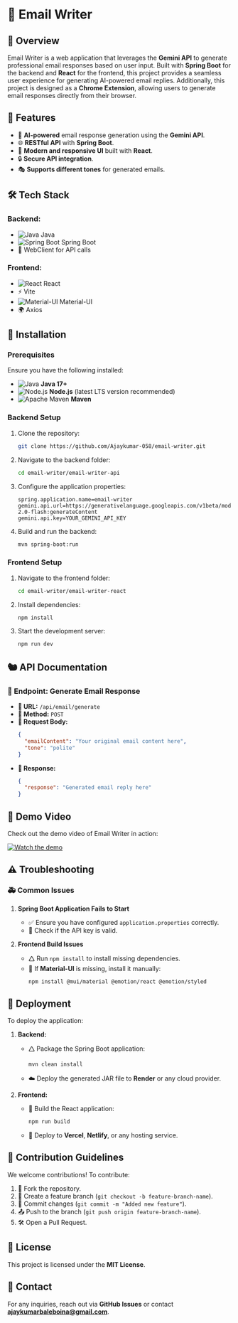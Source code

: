 # 📧 Email Writer

## 📌 Overview
Email Writer is a web application that leverages the **Gemini API** to generate professional email responses based on user input. Built with **Spring Boot** for the backend and **React** for the frontend, this project provides a seamless user experience for generating AI-powered email replies. Additionally, this project is designed as a **Chrome Extension**, allowing users to generate email responses directly from their browser.

## 🚀 Features
- 🤖 **AI-powered** email response generation using the **Gemini API**.
- 🌐 **RESTful API** with **Spring Boot**.
- 🎨 **Modern and responsive UI** built with **React**.
- 🔒 **Secure API integration**.
- 🎭 **Supports different tones** for generated emails.

## 🛠 Tech Stack
### Backend:
- ![Java](https://img.shields.io/badge/Java-ED8B00?style=flat&logo=java&logoColor=white) Java  
- ![Spring Boot](https://img.shields.io/badge/Spring%20Boot-6DB33F?style=flat&logo=spring-boot&logoColor=white) Spring Boot  
- 🔗 WebClient for API calls

### Frontend:
- ![React](https://img.shields.io/badge/React-61DAFB?style=flat&logo=react&logoColor=white) React  
- ⚡ Vite  
- ![Material-UI](https://img.shields.io/badge/Material--UI-007FFF?style=flat&logo=mui&logoColor=white) Material-UI  
- 🌍 Axios  

## 👥 Installation

### Prerequisites
Ensure you have the following installed:
- ![Java](https://img.shields.io/badge/Java-ED8B00?style=flat&logo=java&logoColor=white) **Java 17+**
- ![Node.js](https://img.shields.io/badge/Node.js-339933?style=flat&logo=node.js&logoColor=white) **Node.js** (latest LTS version recommended)
- ![Apache Maven](https://img.shields.io/badge/Maven-C71A36?style=flat&logo=apache-maven&logoColor=white) **Maven**

### Backend Setup
1. Clone the repository:
   ```sh
   git clone https://github.com/Ajaykumar-058/email-writer.git
   ```
2. Navigate to the backend folder:
   ```sh
   cd email-writer/email-writer-api
   ```
3. Configure the application properties:
   ```properties
   spring.application.name=email-writer
   gemini.api.url=https://generativelanguage.googleapis.com/v1beta/models/gemini-2.0-flash:generateContent
   gemini.api.key=YOUR_GEMINI_API_KEY
   ```
4. Build and run the backend:
   ```sh
   mvn spring-boot:run
   ```

### Frontend Setup
1. Navigate to the frontend folder:
   ```sh
   cd email-writer/email-writer-react
   ```
2. Install dependencies:
   ```sh
   npm install
   ```
3. Start the development server:
   ```sh
   npm run dev
   ```

## 🐿 API Documentation
### 🔗 Endpoint: Generate Email Response
- **📌 URL:** `/api/email/generate`
- **📨 Method:** `POST`
- **👥 Request Body:**
  ```json
  {
    "emailContent": "Your original email content here",
    "tone": "polite"
  }
  ```
- **👤 Response:**
  ```json
  {
    "response": "Generated email reply here"
  }
  ```

## 🎥 Demo Video
Check out the demo video of Email Writer in action:

[![Watch the demo](https://img.shields.io/badge/Watch%20Demo-FF0000?style=flat&logo=youtube&logoColor=white)](https://www.loom.com/share/674dd171792b43b2bbbe8201ef2eaeb0?sid=c1d75c0d-4ecf-44fc-a343-09757b6ba89e)

## ⚠️ Troubleshooting
### 🚑 Common Issues
1. **Spring Boot Application Fails to Start**
   - ✅ Ensure you have configured `application.properties` correctly.
   - 🔑 Check if the API key is valid.

2. **Frontend Build Issues**
   - 🛆 Run `npm install` to install missing dependencies.
   - 🎨 If **Material-UI** is missing, install it manually:
     ```sh
     npm install @mui/material @emotion/react @emotion/styled
     ```

## 🚀 Deployment
To deploy the application:
1. **Backend:**
   - 🛆 Package the Spring Boot application:
     ```sh
     mvn clean install
     ```
   - ☁️ Deploy the generated JAR file to **Render** or any cloud provider.

2. **Frontend:**
   - 🏰 Build the React application:
     ```sh
     npm run build
     ```
   - 🚀 Deploy to **Vercel**, **Netlify**, or any hosting service.

## 🤝 Contribution Guidelines
We welcome contributions! To contribute:
1. 🔀 Fork the repository.
2. 🌱 Create a feature branch (`git checkout -b feature-branch-name`).
3. 📝 Commit changes (`git commit -m "Added new feature"`).
4. 📤 Push to the branch (`git push origin feature-branch-name`).
5. 🛠 Open a Pull Request.

## 🐜 License
This project is licensed under the **MIT License**.

## 📩 Contact
For any inquiries, reach out via **GitHub Issues** or contact **ajaykumarbaleboina@gmail.com**.
